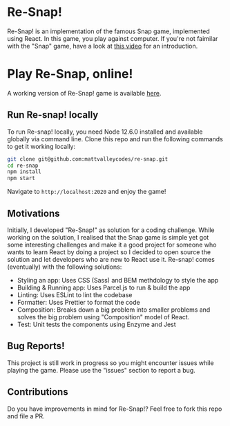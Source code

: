 # Re-Snap!
Re-Snap! is an implementation of the famous Snap game, implemented using React. In this game, you play against computer. If you're not faimilar with the "Snap" game, have a look at [this video](https://www.youtube.com/watch?v=ngkKM2YwcQc) for an introduction.

# Play Re-Snap, online!
A working version of Re-Snap! game is available [here](http://re-snap.s3-website-us-west-1.amazonaws.com/).

## Run Re-snap! locally
To run Re-snap! locally, you need Node 12.6.0 installed and available globally via command line. Clone this repo and run the following commands to get it working locally:
```bash
git clone git@github.com:mattvalleycodes/re-snap.git
cd re-snap
npm install
npm start
```

Navigate to `http://localhost:2020` and enjoy the game!

## Motivations
Initially, I developed "Re-Snap!" as solution for a coding challenge. While working on the solution, I realised that the Snap game is simple yet got some interesting challenges and make it a good project for someone who wants to learn React by doing a project so I decided to open source the solution and let developers who are new to React use it. Re-snap! comes (eventually) with the following solutions:

* Styling an app: Uses CSS (Sass) and BEM methdology to style the app
* Building & Running app: Uses Parcel.js to run & build the app
* Linting: Uses ESLint to lint the codebase
* Formatter: Uses Prettier to format the code
* Composition: Breaks down a big problem into smaller problems and solves the big problem using "Composition" model of React.
* Test: Unit tests the components using Enzyme and Jest

## Bug Reports!
This project is still work in progress so you might encounter issues while playing the game. Please use the "issues" section to report a bug.

## Contributions
Do you have improvements in mind for Re-Snap!? Feel free to fork this repo and file a PR.

